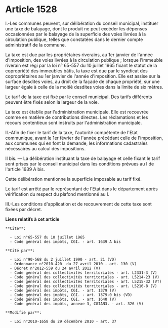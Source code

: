 # Article 1528

I.-Les communes peuvent, sur délibération du conseil municipal, instituer une taxe de balayage, dont le produit ne peut
excéder les dépenses occasionnées par le balayage de la superficie des voies livrées à la circulation publique, telles que
constatées dans le dernier compte administratif de la commune. 

La taxe est due par les propriétaires riverains, au 1er janvier de l'année d'imposition, des voies livrées à la circulation
publique ; lorsque l'immeuble riverain est régi par la loi n° 65-557 du 10 juillet 1965 fixant le statut de la copropriété
des immeubles bâtis, la taxe est due par le syndicat des copropriétaires au 1er janvier de l'année d'imposition. Elle est
assise sur la surface desdites voies, au droit de la façade de chaque propriété, sur une largeur égale à celle de la moitié
desdites voies dans la limite de six mètres. 

Le tarif de la taxe est fixé par le conseil municipal. Des tarifs différents peuvent être fixés selon la largeur de la voie. 

La taxe est établie par l'administration municipale. Elle est recouvrée comme en matière de contributions directes. Les
réclamations et les recours contentieux sont instruits par l'administration municipale. 

II.-Afin de fixer le tarif de la taxe, l'autorité compétente de l'Etat communique, avant le 1er février de l'année précédant
celle de l'imposition, aux communes qui en font la demande, les informations cadastrales nécessaires au calcul des
impositions. 

II bis. ― La délibération instituant la taxe de balayage et celle fixant le tarif sont prises par le conseil municipal dans
les conditions prévues au I de l'article 1639 A bis. 

Cette délibération mentionne la superficie imposable au tarif fixé. 

Le tarif est arrêté par le représentant de l'Etat dans le département après vérification du respect du plafond mentionné au
I. 

III.-Les conditions d'application et de recouvrement de cette taxe sont fixées par décret.

**Liens relatifs à cet article**

	**Cite**:

	  - Loi n°65-557 du 10 juillet 1965
	  - Code général des impôts, CGI. - art. 1639 A bis

	**Cité par**:

	  - Loi n°90-568 du 2 juillet 1990 - art. 21 (VD)
	  - Ordonnance n°2010-420  du 27 avril 2010 - art. 130 (V)
	  - Décret n°2012-559 du 24 avril 2012 (V)
	  - Code général des collectivités territoriales - art. L2331-3 (V)
	  - Code général des collectivités territoriales - art. L5214-23 (V)
	  - Code général des collectivités territoriales - art. L5215-32 (VT)
	  - Code général des collectivités territoriales - art. L5216-8 (V)
	  - Code général des impôts, CGI. - art. 1379 (V)
	  - Code général des impôts, CGI. - art. 1379-0 bis (VD)
	  - Code général des impôts, CGI. - art. 1640 (V)
	  - Code général des impôts, annexe 3, CGIAN3. - art. 326 (V)

	**Modifié par**:

	  - Loi n°2010-1658 du 29 décembre 2010 - art. 37
